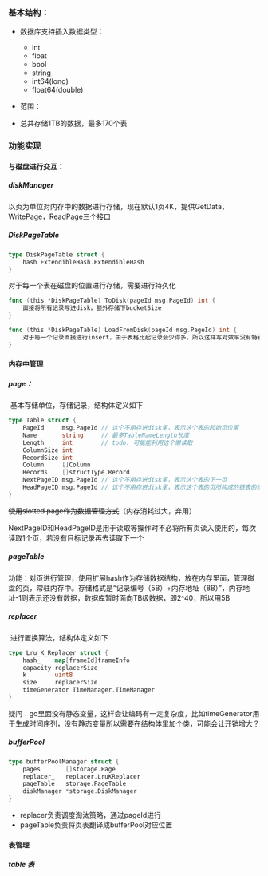 ### 基本结构：

* 数据库支持插入数据类型：
  * int
  * float
  * bool
  * string
  * int64(long)
  * float64(double)

* 范围：
* 总共存储1TB的数据，最多170个表

### 功能实现

#### 与磁盘进行交互：

##### diskManager

​	以页为单位对内存中的数据进行存储，现在默认1页4K，提供GetData，WritePage，ReadPage三个接口

##### DiskPageTable

```go
type DiskPageTable struct {
	hash ExtendibleHash.ExtendibleHash
}
```

对于每一个表在磁盘的位置进行存储，需要进行持久化

```go
func (this *DiskPageTable) ToDisk(pageId msg.PageId) int {
	直接将所有记录写进disk，额外存储下bucketSize
}
```

```go
func (this *DiskPageTable) LoadFromDisk(pageId msg.PageId) int {
	对于每一个记录直接进行insert，由于表格比起记录会少得多，所以这样写对效率没有特别大影响
}
```



#### 内存中管理

##### page：

​	基本存储单位，存储记录，结构体定义如下

```go
type Table struct {
	PageId     msg.PageId // 这个不用存进disk里，表示这个表的起始页位置
	Name       string     // 最多TableNameLength长度
	Length     int        // todo: 可能能利用这个懒读取
	ColumnSize int
	RecordSize int
	Column     []Column
	Records    []structType.Record
	NextPageID msg.PageId // 这个不用存进disk里，表示这个表的下一页
	HeadPageID msg.PageId // 这个不用存进disk里，表示这个表的页所构成的链表的头
}
```

~~使用slotted page作为数据管理方式~~（内存消耗过大，弃用）

NextPageID和HeadPageID是用于读取等操作时不必将所有页读入使用的，每次读取1个页，若没有目标记录再去读取下一个

##### pageTable

​	功能：对页进行管理，使用扩展hash作为存储数据结构，放在内存里面，管理磁盘的页，常驻内存中。存储格式是“记录编号（5B）+内存地址（8B）”，内存地址-1则表示还没有数据，数据库暂时面向TB级数据，即2^40，所以用5B

##### replacer

​	进行置换算法，结构体定义如下

```go
type Lru_K_Replacer struct {
	hash_    map[frameId]frameInfo
	capacity replacerSize
	k        uint8
	size     replacerSize
    timeGenerator TimeManager.TimeManager
}
```



疑问：go里面没有静态变量，这样会让编码有一定复杂度，比如timeGenerator用于生成时间序列，没有静态变量所以需要在结构体里加个类，可能会让开销增大？

##### bufferPool

```go
type bufferPoolManager struct {
	pages       []storage.Page
	replacer_   replacer.LruKReplacer
	pageTable   storage.PageTable
	diskManager *storage.DiskManager
}
```

* replacer负责调度淘汰策略，通过pageId进行
* pageTable负责将页表翻译成bufferPool对应位置

#### 表管理

##### table 表

